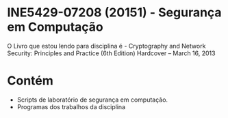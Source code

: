 # INE5429-07208 (20151) - Segurança em Computação

O Livro que estou lendo para disciplina é - Cryptography and Network Security:
Principles and Practice (6th Edition) Hardcover – March 16, 2013

# Contém

- Scripts de laboratório de segurança em computação.
- Programas dos trabalhos da disciplina
